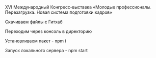 XVI Международный Конгресс-выставка 
«Молодые профессионалы. 
Перезагрузка. Новая система подготовки кадров»

Скачиваем файлы с Гитхаб

Переходим через консоль в директорию

Установливаем пакет - npm i

Запуск локального сервера - npm start
